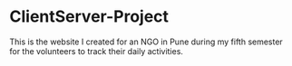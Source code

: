 # ClientServer-Project
This is the website I created for an NGO in Pune during my fifth semester for the volunteers to track their daily activities.
